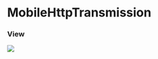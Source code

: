 # MobileHttpTransmission


### View
![](https://github.com/HatsuneMikuV/MobileHttpTransmission/blob/master/test.gif)
